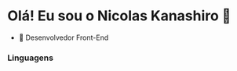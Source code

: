 <h1> Olá! Eu sou o Nicolas Kanashiro 👋 </h1>
<ul> <li>🔭 Desenvolvedor Front-End</li> </ul>

<h3>Linguagens</h1>
